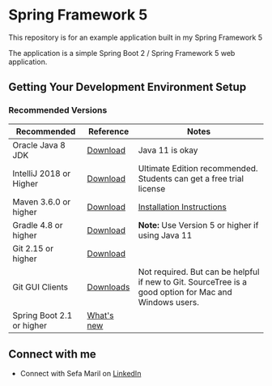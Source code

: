 # Spring Framework 5

This repository is for an example application built in my Spring Framework 5 

The application is a simple Spring Boot 2 / Spring Framework 5 web application.


## Getting Your Development Environment Setup
### Recommended Versions
 | Recommended | Reference | Notes |
| ----------- | --------- | ----- |
| Oracle Java 8 JDK | [Download](https://www.oracle.com/technetwork/java/javase/downloads/jdk8-downloads-2133151.html) | Java 11 is okay |
| IntelliJ 2018 or Higher | [Download](https://www.jetbrains.com/idea/download/) | Ultimate Edition recommended. Students can get a free trial license |
| Maven 3.6.0 or higher | [Download](https://maven.apache.org/download.cgi) | [Installation Instructions](https://maven.apache.org/install.html)|
| Gradle 4.8 or higher | [Download](https://gradle.org/install/) | **Note:** Use Version 5 or higher if using Java 11 |
| Git 2.15 or higher | [Download](https://git-scm.com/downloads) | | 
| Git GUI Clients | [Downloads](https://git-scm.com/downloads/guis) | Not required. But can be helpful if new to Git. SourceTree is a good option for Mac and Windows users. |
| Spring Boot 2.1 or higher | [What's new](https://content.pivotal.io/springone-platform-2017/whats-new-in-spring-boot-2-0-phillip-webb-madhura-bhave) | | 


## Connect with me
* Connect with Sefa Maril on [LinkedIn](http://www.linkedin.com/in/sefamaril)
